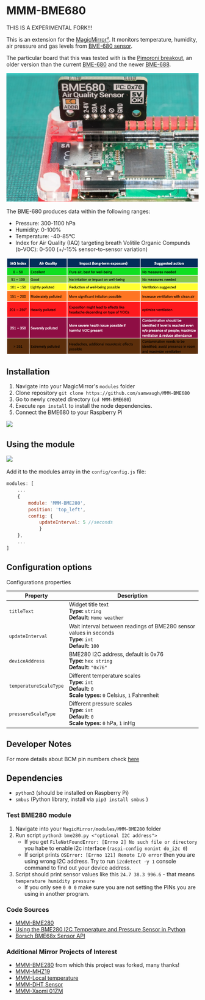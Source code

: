 # MMM-BME680

THIS IS A EXPERIMENTAL FORK!!!

This is an extension for the [MagicMirror²](https://github.com/MichMich/MagicMirror).
It monitors temperature, humidity, air pressure and gas levels from [BME-680 sensor](https://www.bosch-sensortec.com/products/environmental-sensors/gas-sensors/bme680/). 

The particular board that this was tested with is the [Pimoroni breakout](https://learn.pimoroni.com/article/getting-started-with-bme680-breakout), an older version than the current [BME-680](https://shop.pimoroni.com/products/bme680-breakout?variant=12491552129107) and the newer [BME-688](https://shop.pimoroni.com/products/bme688-breakout?variant=39336951709779).

<img src=".github/bme680-5.webp">

The BME-680 produces data within the following ranges:

- Pressure: 300-1100 hPa
- Humidity: 0-100%
- Temperature: -40-85°C 
- Index for Air Quality (IAQ) targeting breath Volitile Organic Compunds (b-VOC): 0-500 (+/-15% sensor-to-sensor variation)

<img src=".github/IAQ.png">

## Installation
1. Navigate into your MagicMirror's `modules` folder
2. Clone repository `git clone https://github.com/samwaugh/MMM-BME680`
3. Go to newly created directory (`cd MMM-BME680`)
4. Execute `npm install` to install the node dependencies.
5. Connect the BME680 to your Raspberry Pi
<img src=".github/connect.jpg">

## Using the module

<img src=".github/example.png">

Add it to the modules array in the `config/config.js` file:

````javascript
modules: [
	...
	{
		module: 'MMM-BME280',
		position: 'top_left',
		config: {
			updateInterval: 5 //seconds
			}
	},
	...
]
````

## Configuration options

Configurations properties

<table width="100%">
	<thead>
		<tr>
			<th>Property</th>
			<th width="100%">Description</th>
		</tr>
	<thead>
	<tbody>
		<tr>
			<td><code>titleText</code></td>
			<td>Widget title text
				<br><b>Type:</b> <code>string</code>
				<br><b>Default:</b> <code>Home weather</code>
			</td>
		</tr>
		<tr>
			<td><code>updateInterval</code></td>
			<td>Wait interval between readings of BME280 sensor values in seconds
				<br><b>Type:</b> <code>int</code>
				<br><b>Default:</b> <code>100</code>
			</td>
		</tr>
		<tr>
			<td><code>deviceAddress</code></td>
			<td>BME280 I2C address, default is 0x76
				<br><b>Type:</b> <code>hex string</code>
				<br><b>Default:</b> <code>"0x76"</code>
			</td>
		</tr>
		<tr>
			<td><code>temperatureScaleType</code></td>
			<td>Different temperature scales
				<br><b>Type:</b> <code>int</code>
				<br><b>Default:</b> <code>0</code>
				<br><b>Scale types:</b> <code>0</code> Celsius, <code>1</code> Fahrenheit
			</td>
		</tr>
		<tr>
			<td><code>pressureScaleType</code></td>
			<td>Different pressure scales
				<br><b>Type:</b> <code>int</code>
				<br><b>Default:</b> <code>0</code>
				<br><b>Scale types:</b> <code>0</code> hPa, <code>1</code> inHg
			</td>
		</tr>
	</tbody>
</table>

## Developer Notes
For more details about BCM pin numbers check [here](http://www.raspberrypi-spy.co.uk/2012/06/simple-guide-to-the-rpi-gpio-header-and-pins)

## Dependencies
- `python3` (should be installed on Raspberry Pi)
- `smbus` (Python library, install via `pip3 install smbus` )

### Test BME280 module
1. Navigate into your `MagicMirror/modules/MMM-BME280` folder
2. Run script `python3 bme280.py <"optional I2C address">`
   - If you get `FileNotFoundError: [Errno 2] No such file or directory` you habe to enable i2c interface (`raspi-config nonint do_i2c 0`)
   - If script prints `OSError: [Errno 121] Remote I/O error` then you are using wrong I2C address. Try to run `i2cdetect -y 1` console command to find out your device address.
3. Script should print sensor values like this `24.7 38.3 996.6` - that means `temperature humidity pressure`
   - If you only see `0 0 0` make sure you are not setting the PINs you are using in another program. 

### Code Sources

- [MMM-BME280](https://github.com/awitwicki/MMM-BME280)
- [Using the BME280 I2C Temperature and Pressure Sensor in Python](https://www.raspberrypi-spy.co.uk/2016/07/using-bme280-i2c-temperature-pressure-sensor-in-python/)
- [Borsch BME68x Sensor API](https://github.com/BoschSensortec/BME68x-Sensor-API)

### Additional Mirror Projects of Interest

- [MMM-BME280](https://github.com/awitwicki/MMM-BME280) from which this project was forked, many thanks!
- [MMM-MHZ19](https://github.com/awitwicki/MMM-MHZ19)
- [MMM-Local temperature](https://github.com/glitch452/MMM-LocalTemperature)
- [MMM-DHT Sensor](https://github.com/bernardpletikosa/MMM-DHT-Sensor)
- [MMM-Xaomi 01ZM](https://github.com/rubinho101/MMM-01ZM)
